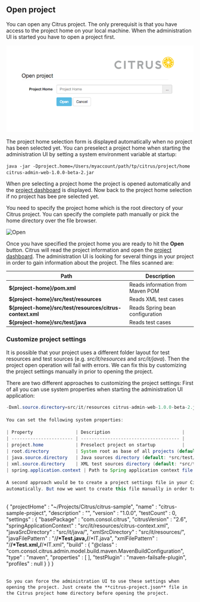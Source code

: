 ## Open project

You can open any Citrus project. The only prerequisit is that you have access to the project home on your local machine. When the administration UI is
started you have to open a project first.

![Open](screenshots/project-open.png)

The project home selection form is displayed automatically when no project has been selected yet. You can preselect a project home when starting the administration UI
by setting a system environment variable at startup:

```java -jar -Dproject.home=/Users/myaccount/path/tp/citrus/project/home citrus-admin-web-1.0.0-beta-2.jar```

When pre selecting a project home the project is opened automatically and the [project dashboard](project-dashboard.md) is displayed. Now back to the project home selection if no project has bee pre selected yet.

You need to specify the project home which is the root directory of your Citrus project. You can specify the complete path manually or pick the home directory over the file browser.

![Open](screenshots/project-home.png)

Once you have specified the project home you are ready to hit the **Open** button. Citrus will read the project information and open the [project dashboard](project-dashboard.md). The administration UI is looking
for several things in your project in order to gain information about the project. The files scanned are:

| Path                    | Description                           |
| ----------------------- | ------------------------------------- |
| **${project-home}/pom.xml** | Reads information from Maven POM  |
| **${project-home}/src/test/resources** | Reads XML test cases   |
| **${project-home}/src/test/resources/citrus-context.xml** | Reads Spring bean configuration |
| **${project-home}/src/test/java** | Reads test cases |

### Customize project settings

It is possible that your project uses a different folder layout for test resources and test sources (e.g. *src/it/resources* and *src/it/java*). Then the project open operation will fail with errors. We can fix this by customizing the project settings
manually in prior to opening the project. 

There are two different approaches to customizing the project settings: First of all you can use system properties when starting the administration UI application:

```java -jar -Dproject.home=/Users/myaccount/path/tp/citrus/project/home -Djava.source.directory=src/it/java 
-Dxml.source.directory=src/it/resources citrus-admin-web-1.0.0-beta-2.jar```

You can set the following system properties:

| Property                | Description                           |
| ----------------------- | ------------------------------------- |
| project.home            | Preselect project on startup          |
| root.directory          | System root as base of all projects (default: user home directory) |
| java.source.directory   | Java sources directory (default: *src/test/java*)         |
| xml.source.directory    | XML test sources directory (default: *src/test/resources*) |
| spring.application.context | Path to Spring application context file (default: *src/test/resources/citrus-context.xml*) |

A second approach would be to create a project settings file in your Citrus project root directory. The project settings are stored in a file called **citrus-project.json**. When you open a Citrus project for the first time the administration UI creates this project settings file
automatically. But now we want to create this file manually in order to set custom directories and settings prior to opening the project. The setting file uses JSON data format and looks like this:
 
```
{
  "projectHome" : "~/Projects/Citrus/citrus-sample",
  "name" : "citrus-sample-project",
  "description" : "",
  "version" : "1.0.0",
  "testCount" : 0,
  "settings" : {
    "basePackage" : "com.consol.citrus",
    "citrusVersion" : "2.6",
    "springApplicationContext" : "src/it/resources/citrus-context.xml",
    "javaSrcDirectory" : "src/it/java/",
    "xmlSrcDirectory" : "src/it/resources/",
    "javaFilePattern" : "/**/*Test.java,/**/*IT.java",
    "xmlFilePattern" : "/**/*Test.xml,/**/*IT.xml",
    "build" : {
      "@class" : "com.consol.citrus.admin.model.build.maven.MavenBuildConfiguration",
      "type" : "maven",
      "properties" : [ ],
      "testPlugin" : "maven-failsafe-plugin",
      "profiles" : null
    }
  }
}
```

So you can force the administration UI to use these settings when opening the project. Just create the **citrus-project.json** file in the Citrus project home directory before opening the project. 
